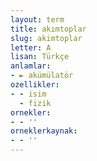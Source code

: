```yaml
---
layout: term
title: akımtoplar
slug: akimtoplar
letter: A
lisan: Türkçe
anlamlar:
- ► akümülatör
ozellikler:
- - isim
  - fizik
ornekler:
- - ''
orneklerkaynak:
- - ''
---
```

